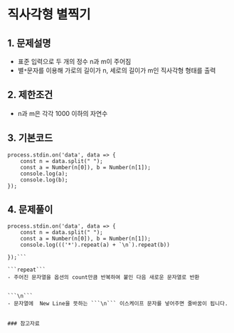 # 직사각형 별찍기

## 1. 문제설명
 + 표준 입력으로 두 개의 정수 n과 m이 주어짐
 + 별```*```문자를 이용해 가로의 길이가 n, 세로의 길이가 m인 직사각형 형태를 출력
  
## 2. 제한조건
 + n과 m은 각각 1000 이하의 자연수
  
## 3. 기본코드
```process.stdin.setEncoding('utf8');
process.stdin.on('data', data => {
    const n = data.split(" ");
    const a = Number(n[0]), b = Number(n[1]);
    console.log(a);
    console.log(b);
});
```

## 4. 문제풀이
```process.stdin.setEncoding('utf8');
process.stdin.on('data', data => {
    const n = data.split(" ");
    const a = Number(n[0]), b = Number(n[1]);
    console.log((('*').repeat(a) + `\n`).repeat(b))
    
});```

```repeat```
- 주어진 문자열을 옵션의 count만큼 반복하여 붙인 다음 새로운 문자열로 반환
 
 
```\n```
- 문자열에  New Line을 뜻하는 ```\n``` 이스케이프 문자를 넣어주면 줄바꿈이 됩니다.

 
### 참고자료
